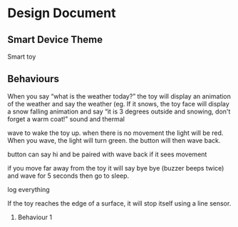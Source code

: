 # Design Document

## Smart Device Theme

Smart toy

## Behaviours

When you say “what is the weather today?” the toy will display an animation of the weather and say the weather (eg. If it snows, the toy face will display a snow falling animation and say “it is 3 degrees outside and snowing, don't forget a warm coat!” sound and thermal

wave to wake the toy up. when there is no movement the light will be red. When you wave, the light will turn green. the button will then wave back.

button can say hi and be paired with wave back if it sees movement

if you move far away from the toy it will say bye bye (buzzer beeps twice) and wave for 5 seconds then go to sleep.

log everything

If the toy reaches the edge of a surface, it will stop itself using a line sensor.


1. Behaviour 1
